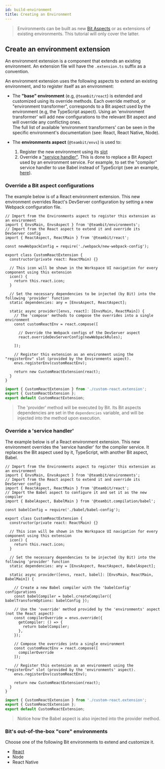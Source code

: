 ```yaml
---
id: build-environment
title: Creating an Environment
---
```


> Environments can be built as new [Bit Aspects](TODO) or as extensions of existing environments. This tutorial will only cover the latter.
## Create an environment extension
An environment extension is a component that extends an existing environment. An extension file will have the `.extension.ts` suffix as a convention.


An environment extension uses the following aspects to extend an existing environment, and to register itself as an environment:
* The __"base" environment__ (e.g, `@teambit/react`) is extended and customized using its override methods. Each override method, or "environment transformer", corresponds to a Bit aspect used by the environment (e.g, the TypeScript aspect). Using an 'environment transformer' will add new configurations to the relevant Bit aspect and will override any conflicting ones.<br /> The full list of available 'environment transformers' can be seen in the specific environment's documentation (see: React, React Native, Node).

* The __environments aspect__ (`@teambit/envs`) is used to: 
  1. Register the new environment using its [slot](TODO)
  2. Override a ["service handler"](TODO). This is done to replace a Bit Aspect used by an environment service. For example, to set the "compiler" service handler to use Babel instead of TypeScript (see an example, [here](/docs/environments/build-environment#override-a-service-handler)). 

### Override a Bit aspect configurations

The example below is of a React environment extension. This new environment overrides React's DevServer configuration by setting a new Webpack configuration file.

<!--DOCUSAURUS_CODE_TABS-->
<!--custom-react.extension-->
```tsx
// Import from the Environments aspect to register this extension as an environment
import { EnvsMain, EnvsAspect } from '@teambit/environments';
// Import from the React aspect to extend it and override its DevServer config
import { ReactAspect, ReactMain } from '@teambit/react';

const newWebpackConfig = require('./webpack/new-webpack-config');

export class CustomReactExtension {
  constructor(private react: ReactMain) {}

  // This icon will be shown in the Workspace UI navigation for every component using this extension 
  icon() {
    return this.react.icon;
  }

  // Set the necessary dependencies to be injected (by Bit) into the following 'provider' function
  static dependencies: any = [EnvsAspect, ReactAspect];

  static async provider([envs, react]: [EnvsMain, ReactMain]) {
    // The 'compose' methods to compose the overrides into a single environment
    const customReactEnv = react.compose([

      // Override the Webpack configs of the DevServer aspect
      react.overrideDevServerConfig(newWebpackRules);

    ]);

    // Register this extension as an environment using the "registerEnv" slot (provided by the Environments aspect).
    envs.registerEnv(customReactEnv);

    return new CustomReactExtension(react);
  }
}
```
<!--index.ts-->
```ts
import { CustomReactExtension } from './custom-react.extension';
export { CustomReactExtension };
export default CustomReactExtension;
```
<!--END_DOCUSAURUS_CODE_TABS-->


> The 'provider' method will be executed by Bit. Its Bit aspects dependencies are set in the `dependencies` variable, and will be injected into the method upon execution.

### Override a 'service handler'
The example below is of a React environment extension. This new environment overrides the 'service handler' for the compiler service. It replaces the Bit aspect used by it, TypeScript, with another Bit aspect, Babel.

<!--DOCUSAURUS_CODE_TABS-->
<!--custom-react.extension-->
```tsx
// Import from the Environments aspect to register this extension as an environment
import { EnvsMain, EnvsAspect } from '@teambit/environments';
// Import from the React aspect to extend it and override its DevServer config
import { ReactAspect, ReactMain } from '@teambit/react';
// Import the Babel aspect to configure it and set it as the new compiler
import { BabelAspect, BabelMain } from '@teambit.compilation/babel';

const babelConfig = require('./babel/babel-config');

export class CustomReactExtension {
  constructor(private react: ReactMain) {}

  // This icon will be shown in the Workspace UI navigation for every component using this extension 
  icon() {
    return this.react.icon;
  }

  // Set the necessary dependencies to be injected (by Bit) into the following 'provider' function
  static dependencies: any = [EnvsAspect, ReactAspect, BabelAspect];

  static async provider([envs, react, babel]: [EnvsMain, ReactMain, BabelMain]) {
    
    // Create a new Babel compiler with the 'babelConfig' configurations
    const babelCompiler = babel.createCompiler({ babelTransformOptions: babelConfig });

    // Use the 'override' method provided by the 'environments' aspect (not the React aspect)
    const compilerOverride = envs.override({
      getCompiler: () => {
        return babelCompiler;
      },
    });

    // Compose the overrides into a single environment
    const customReactEnv = react.compose([
      compilerOverride
    ]);

    // Register this extension as an environment using the "registerEnv" slot (provided by the 'environments' aspect).
    envs.registerEnv(customReactEnv);

    return new CustomReactExtension(react);
  }
}
```
<!--index.ts-->
```ts
import { CustomReactExtension } from './custom-react.extension';
export { CustomReactExtension };
export default CustomReactExtension;
```
<!--END_DOCUSAURUS_CODE_TABS-->

> Notice how the Babel aspect is also injected into the provider method.
### Bit's out-of-the-box "core" environments
Choose one of the following Bit environments to extend and customize it.

* [React](/docs/react/extending-react)
* Node
* React Native 


